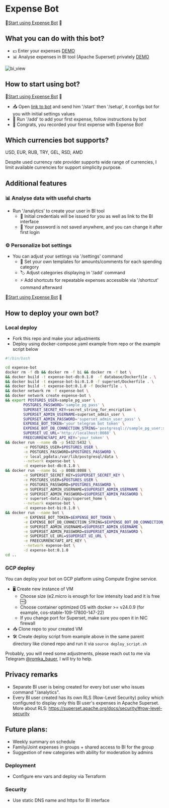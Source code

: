 # Expense Bot

💸[Start using Expense Bot](https://t.me/superset_expense_bot) 💸

## What you can do with this bot?

- 💵 Enter your expenses [DEMO](https://drive.google.com/file/d/1PeNNdfNKj2sGoNvFi0LxWXUWuhzn7b1v/view?usp=drive_link)
- 📊 Analyse expenses in BI tool (Apache Superset) privately [DEMO](https://drive.google.com/file/d/1PYZhLen7lJgmUGyIJTZKjFEp4FiHXT6F/view?usp=drive_link)

![bi_view](https://drive.google.com/uc?export=view&id=1wWktv4auGYKZ-8OUF38uhJIS80c8OQo_)

## How to start using bot?

💸[Start using Expense Bot](https://t.me/superset_expense_bot) 💸

- 📤 Open [link to bot](https://t.me/superset_expense_bot) and send him '/start' then '/setup', it configs bot for you with initial settings values
- 📲 Run '/add' to add your first expense, follow instructions by bot
- 🎉 Congrats, you recorded your first expense with Expense Bot!

## Which currencies bot supports?
USD, EUR, RUB, TRY, GEL, RSD, AMD

Despite used currency rate provider supports wide range of currencies, I limit available currencies for support simplicity purpose.

## Additional features
### 📊 Analyse data with useful charts
- Run '/analytics' to create your user in BI tool
  - 🪪 Initial credentials will be issued for you as well as link to the BI interface
  - 🔐 Your password is not saved anywhere, and you can change it after first login
### ⚙️ Personalize bot settings
- You can adjust your settings via '/settings' command
  - 📝 Set your own templates for amounts/comments for each spending category
  - 🏷️ Adjust categories displaying in '/add' command
  - ⚡️ Add shortcuts for repeatable expenses accessible via '/shortcut' command afterward

💸[Start using Expense Bot](https://t.me/superset_expense_bot) 💸

## How to deploy your own bot?

### Local deploy
- Fork this repo and make your adjustments
- Deploy using docker-compose.yaml example from repo or the example script below
```bash
#!/bin/bash

cd expense-bot
docker rm -f db && docker rm -f bi && docker rm -f bot \
&& docker build -t expense-bot-db:0.1.0  -f database/Dockerfile . \
&& docker build -t expense-bot-bi:0.1.0 -f superset/Dockerfile . \
&& docker build -t expense-bot:0.1.0 -f Dockerfile . \
&& docker network rm -f expense-bot \
&& docker network create expense-bot \
&& export POSTGRES_USER=sample_pg_user \
        POSTGRES_PASSWORD='sample_pg_pass' \
        SUPERSET_SECRET_KEY=secret_string_for_encription \
        SUPERSET_ADMIN_USERNAME=superset_admin_user \
        SUPERSET_ADMIN_PASSWORD='superset_admin_user_pass' \
        EXPENSE_BOT_TOKEN='your telegram bot token' \
        EXPENSE_BOT_DB_CONNECTION_STRING='postgresql://sample_pg_user:sample_pg_pass@db/expense_bot'\
        SUPERSET_UI_URL='http://localhost:8088' \
        FREECURRENCYAPI_API_KEY='your_token' \
&& docker run --name db -p 5432:5432 \
        -e POSTGRES_USER=$POSTGRES_USER \
        -e POSTGRES_PASSWORD=$POSTGRES_PASSWORD \
        -v local_pgdata:/var/lib/postgresql/data \
        --network expense-bot \
        -d expense-bot-db:0.1.0 \
&& docker run --name bi -p 8088:8088 \
        -e SUPERSET_SECRET_KEY=$SUPERSET_SECRET_KEY \
        -e POSTGRES_USER=$POSTGRES_USER \
        -e POSTGRES_PASSWORD=$POSTGRES_PASSWORD \
        -e SUPERSET_ADMIN_USERNAME=$SUPERSET_ADMIN_USERNAME \
        -e SUPERSET_ADMIN_PASSWORD=$SUPERSET_ADMIN_PASSWORD \
        -v superset-data:/app/superset_home \
        --network expense-bot \
        -d expense-bot-bi:0.1.0 \
&& docker run --name bot \
        -e EXPENSE_BOT_TOKEN=$EXPENSE_BOT_TOKEN \
        -e EXPENSE_BOT_DB_CONNECTION_STRING=$EXPENSE_BOT_DB_CONNECTION_STRING \
        -e SUPERSET_ADMIN_USERNAME=$SUPERSET_ADMIN_USERNAME \
        -e SUPERSET_ADMIN_PASSWORD=$SUPERSET_ADMIN_PASSWORD \
        -e SUPERSET_UI_URL=$SUPERSET_UI_URL \
        -e FREECURRENCYAPI_API_KEY \
        --network expense-bot \
        -d expense-bot:0.1.0
cd ..
```

### GCP deploy
You can deploy your bot on GCP platform using Compute Engine service.
- 🖥️ Create new instance of VM
  - Choose size (e2.micro is enough for low intensity load and it is free 🆓)
  - Choose container optimized OS with docker >= v24.0.9 (for example, cos-stable-109-17800-147-22)
  - If you change port for Superset, make sure you open it in NIC firewall
- 📥 Clone repo to your created VM
- 🛠️ Create deploy script from example above in the same parent directory like cloned repo and run it via ```source deploy_script.sh```

Probably, you will need some adjustments, please reach out to me via Telegram [@romka_bauer](https://t.me/romka_bauer), I will try to help.

## Privacy remarks

- Separate BI user is being created for every bot user who issues command "/analytics".
- Every BI user created has its own RLS (Row-Level Security) policy which configured to display only this BI user's expenses in Apache Superset. More about RLS: https://superset.apache.org/docs/security/#row-level-security

## Future plans:
- Weekly summary on schedule
- Family/Joint expenses in groups + shared access to BI for the group
- Suggestion of new categories with ability for moderation by admins

### Deployment
- Configure env vars and deploy via Terraform

### Security
- Use static DNS name and https for BI interface

